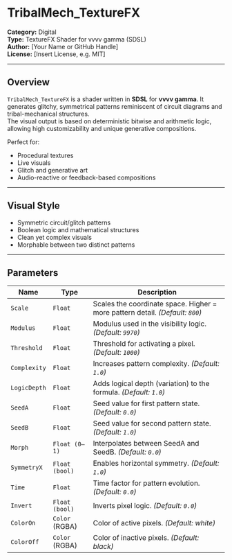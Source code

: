 # TribalMech_TextureFX

**Category:** Digital  
**Type:** TextureFX Shader for vvvv gamma (SDSL)  
**Author:** [Your Name or GitHub Handle]  
**License:** [Insert License, e.g. MIT]

---

## Overview

`TribalMech_TextureFX` is a shader written in **SDSL** for **vvvv gamma**. It generates glitchy, symmetrical patterns reminiscent of circuit diagrams and tribal-mechanical structures.  
The visual output is based on deterministic bitwise and arithmetic logic, allowing high customizability and unique generative compositions.

Perfect for:

- Procedural textures
- Live visuals
- Glitch and generative art
- Audio-reactive or feedback-based compositions

---

## Visual Style

- Symmetric circuit/glitch patterns  
- Boolean logic and mathematical structures  
- Clean yet complex visuals  
- Morphable between two distinct patterns

---

## Parameters

| Name        | Type           | Description |
|-------------|----------------|-------------|
| `Scale`     | `Float`        | Scales the coordinate space. Higher = more pattern detail. *(Default: `800`)* |
| `Modulus`   | `Float`        | Modulus used in the visibility logic. *(Default: `9970`)* |
| `Threshold` | `Float`        | Threshold for activating a pixel. *(Default: `1000`)* |
| `Complexity`| `Float`        | Increases pattern complexity. *(Default: `1.0`)* |
| `LogicDepth`| `Float`        | Adds logical depth (variation) to the formula. *(Default: `1.0`)* |
| `SeedA`     | `Float`        | Seed value for first pattern state. *(Default: `0.0`)* |
| `SeedB`     | `Float`        | Seed value for second pattern state. *(Default: `1.0`)* |
| `Morph`     | `Float (0–1)`  | Interpolates between SeedA and SeedB. *(Default: `0.0`)* |
| `SymmetryX` | `Float (bool)` | Enables horizontal symmetry. *(Default: `1.0`)* |
| `Time`      | `Float`        | Time factor for pattern evolution. *(Default: `0.0`)* |
| `Invert`    | `Float (bool)` | Inverts pixel logic. *(Default: `0.0`)* |
| `ColorOn`   | `Color` (RGBA) | Color of active pixels. *(Default: white)* |
| `ColorOff`  | `Color` (RGBA) | Color of inactive pixels. *(Default: black)* |




